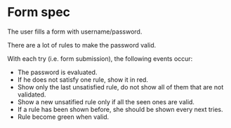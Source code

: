 # Form spec

The user fills a form with username/password.

There are a lot of rules to make the password valid.

With each try (i.e. form submission), the following events occur:

- The password is evaluated.
- If he does not satisfy one rule, show it in red.
- Show only the last unsatisfied rule, do not show all of them that are not validated.
- Show a new unsatified rule only if all the seen ones are valid.
- If a rule has been shown before, she should be shown every next tries.
- Rule become green when valid.
